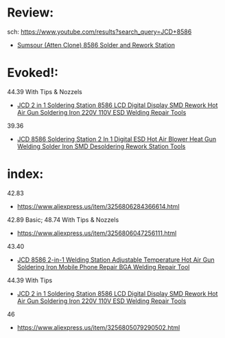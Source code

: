 # Review:
sch: https://www.youtube.com/results?search_query=JCD+8586

- [Sumsour (Atten Clone) 8586 Solder and Rework Station](https://youtu.be/7E5ZXvsCvVg)

# Evoked!:
44.39 With Tips & Nozzels
- [JCD 2 in 1 Soldering Station 8586 LCD Digital Display SMD Rework Hot Air Gun Soldering Iron 220V 110V ESD Welding Repair Tools](https://www.aliexpress.us/item/3256805974803145.html)

39.36
- [JCD 8586 Soldering Station 2 In 1 Digital ESD Hot Air Blower Heat Gun Welding Solder Iron SMD Desoldering Rework Station Tools](https://www.aliexpress.us/item/3256806240950143.html)

# index:
42.83
- https://www.aliexpress.us/item/3256806284366614.html

42.89 Basic; 48.74 With Tips & Nozzels
- https://www.aliexpress.us/item/3256806047256111.html

43.40
- [JCD 8586 2-in-1 Welding Station Adjustable Temperature Hot Air Gun Soldering Iron Mobile Phone Repair BGA Welding Repair Tool](https://www.aliexpress.us/item/3256806441767425.html)

44.39 With Tips
- [JCD 2 in 1 Soldering Station 8586 LCD Digital Display SMD Rework Hot Air Gun Soldering Iron 220V 110V ESD Welding Repair Tools](https://www.aliexpress.us/item/3256805974803145.html)

46
- https://www.aliexpress.us/item/3256805079290502.html

